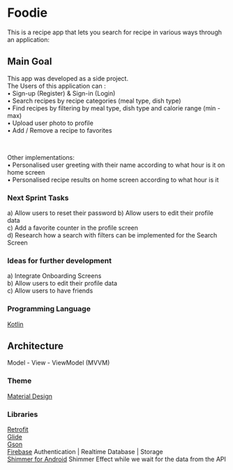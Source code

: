# Foodie
This is a recipe app that lets you search for recipe in various ways through an application:

## Main Goal

This app was developed as a side project. <br/>
The Users of this application can : <br/>
• Sign-up (Register) & Sign-in (Login) <br/>
• Search recipes by recipe categories (meal type, dish type) <br/>
• Find recipes by filtering by meal type, dish type and calorie range (min - max) <br/>
• Upload user photo to profile <br/>
• Add / Remove a recipe to favorites <br/>

<br/>

Other implementations: <br/>
• Personalised user greeting with their name according to what hour is it on home screen <br/>
• Personalised recipe results on home screen according to what hour is it

### Next Sprint Tasks
a) Allow users to reset their password
b) Allow users to edit their profile data <br/>
c) Add a favorite counter in the profile screen </br>
d) Research how a search with filters can be implemented for the Search Screen

### Ideas for further development 

a) Integrate Onboarding Screens <br/>
b) Allow users to edit their profile data <br/>
c) Allow users to have friends <br/>

### Programming Language 

[Kotlin](https://kotlinlang.org/)

## Architecture
Model - View - ViewModel (MVVM)

### Theme 

[Material Design](https://material.io/)

### Libraries
[Retrofit](https://square.github.io/retrofit/) <br/>
[Glide](https://github.com/bumptech/glide) <br/>
[Gson](https://github.com/google/gson) <br/>
[Firebase](https://firebase.google.com/) Authentication | Realtime Database | Storage <br/>
[Shimmer for Android](https://github.com/facebook/shimmer-android) Shimmer Effect while we wait for the data from the API
